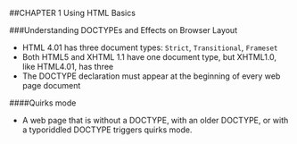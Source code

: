 ##CHAPTER 1 Using HTML Basics

###Understanding DOCTYPEs and Effects on Browser Layout
- HTML 4.01 has three document types: `Strict`, `Transitional`, `Frameset`
- Both HTML5 and XHTML 1.1 have one document type, but XHTML1.0, like HTML4.01, has three
- The DOCTYPE declaration must appear at the beginning of every web page document

####Quirks mode
-  A web page that is without a DOCTYPE, with an older DOCTYPE, or with a typoriddled DOCTYPE triggers quirks mode.
